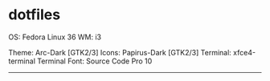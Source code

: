 # dotfiles

OS: Fedora Linux 36
WM: i3

Theme: Arc-Dark [GTK2/3]
Icons: Papirus-Dark [GTK2/3]
Terminal: xfce4-terminal
Terminal Font: Source Code Pro 10
___
